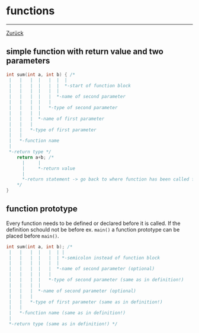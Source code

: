 # functions

---

[Zurück](../instructions.md)

## simple function with return value and two parameters
```c
int sum(int a, int b) { /*
 |   |   |  |   |  |  |
 |   |   |  |   |  |  *-start of function block
 |   |   |  |   |  |
 |   |   |  |   |  *-name of second parameter
 |   |   |  |   |
 |   |   |  |   *-type of second parameter
 |   |   |  |
 |   |   |  *-name of first parameter
 |   |   |
 |   |   *-type of first parameter
 |   |
 |   *-function name
 |
 *-return type */
    return a+b; /*
      |     |
      |     *-return value
      |
      *-return statement -> go back to where function has been called from
    */
}
```

## function prototype
Every function needs to be defined or declared before it is called. 
If the definition schould not be before ex. ```main()``` a function prototype 
can be placed before ```main()```. 
```c 
int sum(int a, int b); /*
 |   |   |  |   |  | |
 |   |   |  |   |  | *-semicolon instead of function block
 |   |   |  |   |  |
 |   |   |  |   |  *-name of second parameter (optional)
 |   |   |  |   |
 |   |   |  |   *-type of second parameter (same as in definition!)
 |   |   |  |
 |   |   |  *-name of second parameter (optional)
 |   |   |
 |   |   *-type of first parameter (same as in definition!)
 |   |
 |   *-function name (same as in definition!)
 |
 *-return type (same as in definition!) */
```
